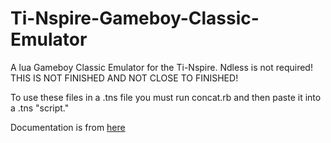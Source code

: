 # Ti-Nspire-Gameboy-Classic-Emulator  
A lua Gameboy Classic Emulator for the Ti-Nspire. Ndless is not required! THIS IS NOT FINISHED AND NOT CLOSE TO FINISHED!  
  
To use these files in a .tns file you must run concat.rb and then paste it into a .tns "script."  
  
Documentation is from [here](http://marc.rawer.de/Gameboy/Docs/GBCPUman.pdf)
